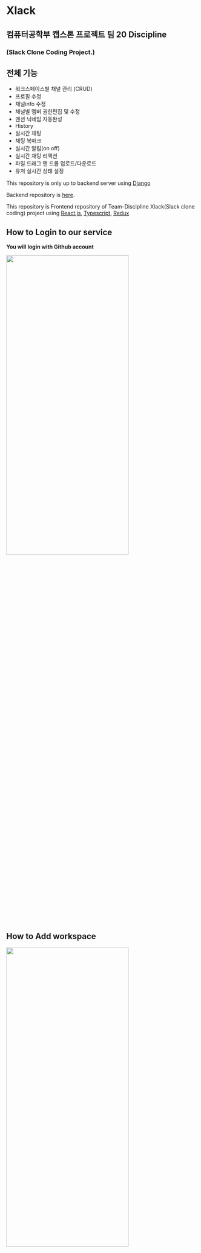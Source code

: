 # Xlack
## 컴퓨터공학부 캡스톤 프로젝트 팀 20 **Discipline**
### (Slack Clone Coding Project.)

## 전체 기능
* 워크스페이스별 채널 관리 (CRUD)
* 프로필 수정
* 채널info 수정
* 채널별 멤버 권한편집 및 수정
* 멘션 닉네임 자동완성
* History
* 실시간 채팅
* 채팅 북마크
* 실시간 알림(on off)
* 실시간 채팅 리액션
* 파일 드래그 앤 드롭 업로드/다운로드
* 유저 실시간 상태 설정


This repository is only up to backend server using [Django](https://djangoproject.com/)

Backend repository is [here](https://github.com/Team-Discipline/Xlack-Frontend).

This repository is Frontend repository of Team-Discipline Xlack(Slack clone coding) project using [React.js](https://ko.legacy.reactjs.org/), [Typescript](https://www.typescriptlang.org/), [Redux](https://ko.redux.js.org/)

## How to Login to our service
**You will login with Github account**

<img src="https://github.com/Team-Discipline/Xlack-Frontend/assets/85392646/4da7ae26-3980-4002-b8b1-dc0302a40f5a" width="80%" height="45%">

## How to Add workspace
<img src="https://github.com/Team-Discipline/Xlack-Frontend/assets/85392646/96a54c99-66e4-465b-b025-96bd97de0e9a" width="80%" height="45%">


# Channel
## How to Add Channel on you Workspace
<img src="https://github.com/Team-Discipline/Xlack-Frontend/assets/85392646/48fdcd1b-5842-40d7-abf0-36bcf8928ade" width="80%" height="45%">


## How to Add Channel Member on your channel
<img src="https://github.com/Team-Discipline/Xlack-Frontend/assets/85392646/154c8b0e-9b7f-4a21-a223-13f8f8db1d76" width="80%" height="45%">


## How to Update Channel info
<img src="https://github.com/Team-Discipline/Xlack-Frontend/assets/85392646/4d2f7ac0-a6e2-4ee1-84ac-8ba5cb00be78" width="80%" height="45%">


## How to delete your Channel
<img src="https://github.com/Team-Discipline/Xlack-Frontend/assets/85392646/804999a3-befe-40d1-a8bf-465876e7c28e" width="80%" height="45%">


# Chat

## How our Real Time Chat works
### our chat has these functions
- add Bookmark on chat
- you can see all bookmarked chat on you channel
- Add reactions on Chat
- Upload and Download your files

<img src="https://github.com/Team-Discipline/Xlack-Frontend/assets/85392646/34a237fd-9a6a-4669-802f-f33b22e2f0ea" width="80%" height="45%">


## Upload and Download Files
<img src="https://github.com/Team-Discipline/Xlack-Frontend/assets/85392646/c77a5f35-74c0-4cbe-880e-2a687c46ba86" width="80%" height="45%">

# Notification
## How our real-time nofification works
### our Notifi has these functions
- Pop-up notification
- add unread chats badge beside channels
- when you click pop-up noti, we will bring you to that channel
- You can choose whether you will get notification or stop getting notification on profile menu

<img src="https://github.com/Team-Discipline/Xlack-Frontend/assets/85392646/65603bc1-5a35-4824-b3a9-6a036345249b" width="80%" height="45%">

# Profile
## How our Profile-menu and Profil update works
### our profile has these functions
- modal actions
- your short info
- status
- profile edit menu
- nofication on/off

## How to Edit your profile
<img src="https://github.com/Team-Discipline/Xlack-Frontend/assets/85392646/184f0184-f814-4280-9665-bf80cc32c52a" width="80%" height="45%">

# Status
## our status has these functions
- double modal actions
- status icon, message, until time
- you can show those on profile menu and profile modal
## How to edit your status

<img src="https://github.com/Team-Discipline/Xlack-Frontend/assets/85392646/6ce33964-3375-4403-95f9-84e1faffb59d" width="80%" height="45%">


